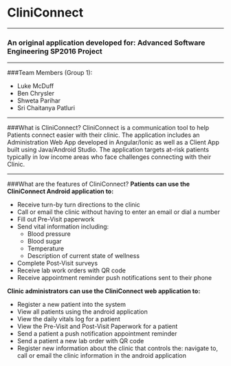 # CliniConnect

---

### An original application developed for: Advanced Software Engineering SP2016 Project
---

###Team Members (Group 1): 
* Luke McDuff
* Ben Chrysler 
* Shweta Parihar
* Sri Chaitanya Patluri

---
###What is CliniConnect?
CliniConnect is a communication tool to help Patients connect easier with their clinic. The application includes an Administration Web App developed in Angular/Ionic as well as a Client App built using Java/Android Studio. The application targets at-risk patients typically in low income areas who face challenges connecting with their Clinic.

---
###What are the features of CliniConnect?
**Patients can use the CliniConnect Android application to:**
* Receive turn-by turn directions to the clinic
* Call or email the clinic without having to enter an email or dial a number
* Fill out Pre-Visit paperwork
* Send vital information including:
  * Blood pressure
  * Blood sugar
  * Temperature
  * Description of current state of wellness
* Complete Post-Visit surveys
* Receive lab work orders with QR code
* Receive appointment reminder push notifications sent to their phone

**Clinic administrators can use the CliniConnect web application to:**
* Register a new patient into the system
* View all patients using the android application
* View the daily vitals log for a patient
* View the Pre-Visit and Post-Visit Paperwork for a patient
* Send a patient a push notification appointment reminder
* Send a patient a new lab order with QR code
* Register new information about the clinic that controls the: navigate to, call or email the clinic information in the android application

